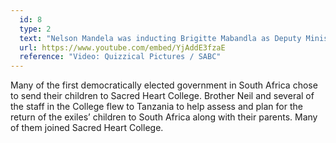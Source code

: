 ```yaml
---
  id: 8
  type: 2
  text: "Nelson Mandela was inducting Brigitte Mabandla as Deputy Minister of Arts and Culture at Luthuli House in 1995 and the presence of her son Sibusiso, in Sacred Heart College uniform provoked this response from the President."
  url: https://www.youtube.com/embed/YjAddE3fzaE
  reference: "Video: Quizzical Pictures / SABC"
---
```

Many of the first democratically elected government in South Africa chose to send their children to Sacred Heart College. Brother Neil and several of the staff in the College flew to Tanzania to help assess and plan for the return of the exiles’ children to South Africa along with their parents. Many of them joined Sacred Heart College. 
